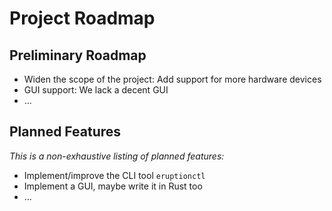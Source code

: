# Project Roadmap

## Preliminary Roadmap

* Widen the scope of the project: Add support for more hardware devices
* GUI support: We lack a decent GUI
* ...

## Planned Features

_This is a non-exhaustive listing of planned features:_

* Implement/improve the CLI tool `eruptionctl`
* Implement a GUI, maybe write it in Rust too
* ...
